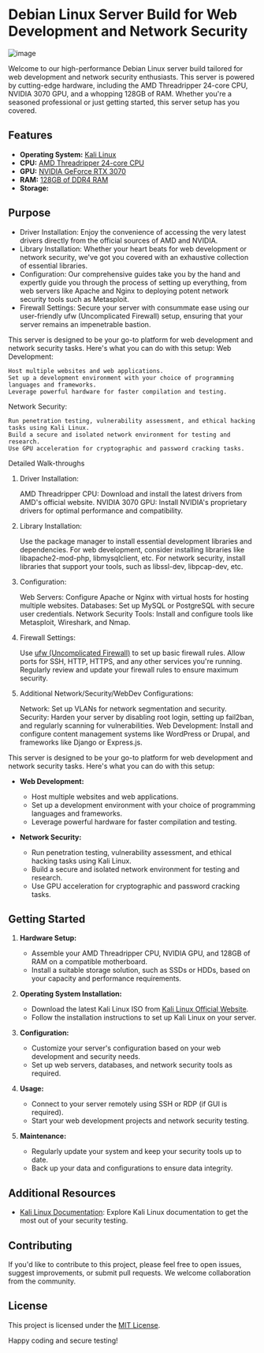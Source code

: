 # Debian Linux Server Build for Web Development and Network Security

![image](https://github.com/testcomputer/linux-build/assets/104815254/421514bc-c5d3-4160-b6d0-9efcb761e311)


Welcome to our high-performance Debian Linux server build tailored for web development and network security enthusiasts. This server is powered by cutting-edge hardware, including the AMD Threadripper 24-core CPU, NVIDIA 3070 GPU, and a whopping 128GB of RAM. Whether you're a seasoned professional or just getting started, this server setup has you covered.

## Features

- **Operating System:** [Kali Linux](https://www.kali.org/)
- **CPU:** [AMD Threadripper 24-core CPU](https://www.amd.com/en/products/ryzen-threadripper)
- **GPU:** [NVIDIA GeForce RTX 3070](https://www.nvidia.com/en-gb/geforce/graphics-cards/)
- **RAM:** [128GB of DDR4 RAM](https://www.crucial.com/memory/ddr4)
- **Storage:** 


## Purpose

- Driver Installation: Enjoy the convenience of accessing the very latest drivers directly from the official sources of AMD and NVIDIA.
- Library Installation: Whether your heart beats for web development or network security, we've got you covered with an exhaustive collection of essential libraries.
- Configuration: Our comprehensive guides take you by the hand and expertly guide you through the process of setting up everything, from web servers like Apache and Nginx to deploying potent network security tools such as Metasploit.
- Firewall Settings: Secure your server with consummate ease using our user-friendly ufw (Uncomplicated Firewall) setup, ensuring that your server remains an impenetrable bastion.

This server is designed to be your go-to platform for web development and network security tasks. Here's what you can do with this setup:
Web Development:

    Host multiple websites and web applications.
    Set up a development environment with your choice of programming languages and frameworks.
    Leverage powerful hardware for faster compilation and testing.

Network Security:

    Run penetration testing, vulnerability assessment, and ethical hacking tasks using Kali Linux.
    Build a secure and isolated network environment for testing and research.
    Use GPU acceleration for cryptographic and password cracking tasks.

Detailed Walk-throughs
1. Driver Installation:

    AMD Threadripper CPU: Download and install the latest drivers from AMD's official website.
    NVIDIA 3070 GPU: Install NVIDIA's proprietary drivers for optimal performance and compatibility.

2. Library Installation:

    Use the package manager to install essential development libraries and dependencies.
    For web development, consider installing libraries like libapache2-mod-php, libmysqlclient, etc.
    For network security, install libraries that support your tools, such as libssl-dev, libpcap-dev, etc.

3. Configuration:

    Web Servers: Configure Apache or Nginx with virtual hosts for hosting multiple websites.
    Databases: Set up MySQL or PostgreSQL with secure user credentials.
    Network Security Tools: Install and configure tools like Metasploit, Wireshark, and Nmap.

4. Firewall Settings:

    Use [ufw (Uncomplicated Firewall)](https://help.ubuntu.com/community/UFW) to set up basic firewall rules.
    Allow ports for SSH, HTTP, HTTPS, and any other services you're running.
    Regularly review and update your firewall rules to ensure maximum security.

5. Additional Network/Security/WebDev Configurations:

    Network: Set up VLANs for network segmentation and security.
    Security: Harden your server by disabling root login, setting up fail2ban, and regularly scanning for vulnerabilities.
    Web Development: Install and configure content management systems like WordPress or Drupal, and frameworks like Django or Express.js.

This server is designed to be your go-to platform for web development and network security tasks. Here's what you can do with this setup:

- **Web Development:**
  - Host multiple websites and web applications.
  - Set up a development environment with your choice of programming languages and frameworks.
  - Leverage powerful hardware for faster compilation and testing.

- **Network Security:**
  - Run penetration testing, vulnerability assessment, and ethical hacking tasks using Kali Linux.
  - Build a secure and isolated network environment for testing and research.
  - Use GPU acceleration for cryptographic and password cracking tasks.

## Getting Started

1. **Hardware Setup:**
   - Assemble your AMD Threadripper CPU, NVIDIA GPU, and 128GB of RAM on a compatible motherboard.
   - Install a suitable storage solution, such as SSDs or HDDs, based on your capacity and performance requirements.

2. **Operating System Installation:**
   - Download the latest Kali Linux ISO from [Kali Linux Official Website](https://www.kali.org/downloads/).
   - Follow the installation instructions to set up Kali Linux on your server.

3. **Configuration:**
   - Customize your server's configuration based on your web development and security needs.
   - Set up web servers, databases, and network security tools as required.

4. **Usage:**
   - Connect to your server remotely using SSH or RDP (if GUI is required).
   - Start your web development projects and network security testing.

5. **Maintenance:**
   - Regularly update your system and keep your security tools up to date.
   - Back up your data and configurations to ensure data integrity.

## Additional Resources

- [Kali Linux Documentation](https://docs.kali.org/): Explore Kali Linux documentation to get the most out of your security testing.

## Contributing

If you'd like to contribute to this project, please feel free to open issues, suggest improvements, or submit pull requests. We welcome collaboration from the community.

## License

This project is licensed under the [MIT License](LICENSE).

Happy coding and secure testing!
